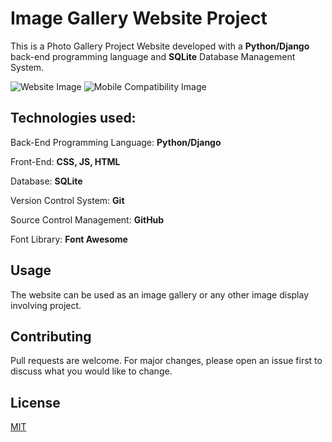 # Image Gallery Website Project

This is a Photo Gallery Project Website developed with a **Python/Django** back-end programming language and **SQLite** Database Management System. 

![Website Image](https://github.com/london-ay/django-project-image-gallery-website/blob/main/documentation/ig_search-functionality1.jpg?raw=true)
![Mobile Compatibility Image](https://github.com/london-ay/django-project-image-gallery-website/blob/main/documentation/ig_search-functionality1.jpg?raw=true)



## Technologies used:

Back-End Programming Language: **Python/Django** 

Front-End: **CSS, JS, HTML**

Database: **SQLite**

Version Control System: **Git**

Source Control Management: **GitHub**

Font Library: **Font Awesome**


## Usage

The website can be used as an image gallery or any other image display involving project.

## Contributing
Pull requests are welcome. For major changes, please open an issue first to discuss what you would like to change.


## License
[MIT](https://choosealicense.com/licenses/mit/)
